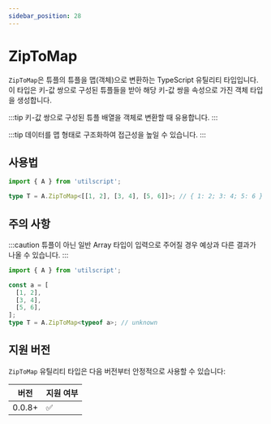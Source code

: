 ```yaml
---
sidebar_position: 28
---
```


# ZipToMap

`ZipToMap`은 튜플의 튜플을 맵(객체)으로 변환하는 TypeScript 유틸리티 타입입니다. 이 타입은 키-값 쌍으로 구성된 튜플들을 받아 해당 키-값 쌍을 속성으로 가진 객체 타입을 생성합니다.

:::tip
키-값 쌍으로 구성된 튜플 배열을 객체로 변환할 때 유용합니다.
:::

:::tip
데이터를 맵 형태로 구조화하여 접근성을 높일 수 있습니다.
:::

## 사용법

```ts
import { A } from 'utilscript';

type T = A.ZipToMap<[[1, 2], [3, 4], [5, 6]]>; // { 1: 2; 3: 4; 5: 6 }
```

## 주의 사항

:::caution
튜플이 아닌 일반 Array 타입이 입력으로 주어질 경우 예상과 다른 결과가 나올 수 있습니다.
:::

```ts
import { A } from 'utilscript';

const a = [
  [1, 2],
  [3, 4],
  [5, 6],
];
type T = A.ZipToMap<typeof a>; // unknown
```

## 지원 버전

`ZipToMap` 유틸리티 타입은 다음 버전부터 안정적으로 사용할 수 있습니다:

| 버전   | 지원 여부 |
| ------ | --------- |
| 0.0.8+ | ✅        |
